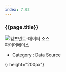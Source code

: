 ```yaml
---
index: 7.02
---
```

### {{page.title}}

![컴포넌트-데이터 소스][data-source-02]  
파이어베이스


- Category : Data Source

[data-source-02]: {{site.baseurl}}/assets/components/data-source-02.png
{: height="200px"}
